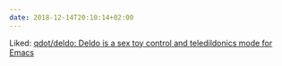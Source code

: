 ```yaml
---
date: 2018-12-14T20:10:14+02:00
---
```


Liked: [qdot/deldo: Deldo is a sex toy control and teledildonics mode for Emacs](https://github.com/qdot/deldo)
